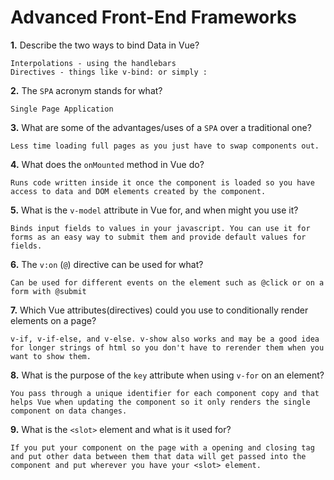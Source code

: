 # Advanced Front-End Frameworks


**1.** Describe the two ways to bind Data in Vue?
<!-- enter you answer in the space below -->
```
Interpolations - using the handlebars
Directives - things like v-bind: or simply :
```

**2.** The `SPA` acronym stands for what?
<!-- enter you answer in the space below -->
```
Single Page Application
```
**3.** What are some of the advantages/uses of a `SPA` over a traditional one?
<!-- enter you answer in the space below -->
```
Less time loading full pages as you just have to swap components out.
```
**4.** What does the `onMounted` method in Vue do?
<!-- enter you answer in the space below -->
```
Runs code written inside it once the component is loaded so you have access to data and DOM elements created by the component.
```
**5.** What is the `v-model` attribute in Vue for, and when might you use it?
<!-- enter you answer in the space below -->
```
Binds input fields to values in your javascript. You can use it for forms as an easy way to submit them and provide default values for fields.
```
**6.** The `v:on` (`@`) directive can be used for what?
<!-- enter you answer in the space below -->
```
Can be used for different events on the element such as @click or on a form with @submit
```
**7.** Which Vue attributes(directives) could you use to conditionally render elements on a page?
<!-- enter you answer in the space below -->
```
v-if, v-if-else, and v-else. v-show also works and may be a good idea for longer strings of html so you don't have to rerender them when you want to show them.
```
**8.** What is the purpose of the `key` attribute when using `v-for` on an element?
<!-- enter you answer in the space below -->
```
You pass through a unique identifier for each component copy and that helps Vue when updating the component so it only renders the single component on data changes.
```
**9.** What is the `<slot>` element and what is it used for?
<!-- enter you answer in the space below -->
```
If you put your component on the page with a opening and closing tag and put other data between them that data will get passed into the component and put wherever you have your <slot> element.
```